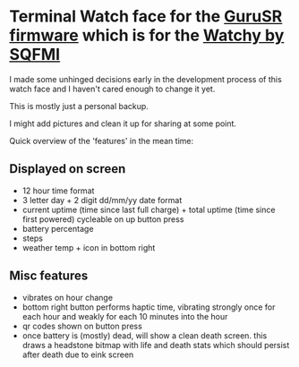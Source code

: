 # Terminal Watch face for the [GuruSR firmware](https://github.com/GuruSR/Watchy_GSR) which is for the [Watchy by SQFMI](https://watchy.sqfmi.com/)

I made some unhinged decisions early in the development process of this watch face and I haven't cared enough to change it yet.

This is mostly just a personal backup.

I might add pictures and clean it up for sharing at some point.

Quick overview of the 'features' in the mean time:
## Displayed on screen
- 12 hour time format
- 3 letter day + 2 digit dd/mm/yy date format
- current uptime (time since last full charge) + total uptime (time since first powered) cycleable on up button press
- battery percentage
- steps
- weather temp + icon in bottom right
## Misc features
- vibrates on hour change
- bottom right button performs haptic time, vibrating strongly once for each hour and weakly for each 10 minutes into the hour
- qr codes shown on button press
- once battery is (mostly) dead, will show a clean death screen. this draws a headstone bitmap with life and death stats which should persist after death due to eink screen
